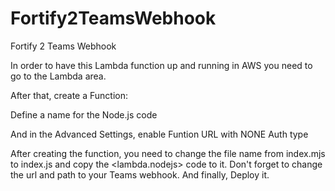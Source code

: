 # Fortify2TeamsWebhook
Fortify 2 Teams Webhook

In order to have this Lambda function up and running in AWS you need to go to the Lambda area.
[](https://github.com/tarrinho/Fortify2TeamsWebhook/blob/main/images/image1.png?raw=true)

After that, create a Function:
[](https://github.com/tarrinho/Fortify2TeamsWebhook/blob/main/images/image2.png?raw=true)

Define a name for the Node.js code
[](https://github.com/tarrinho/Fortify2TeamsWebhook/blob/main/images/image3.png?raw=true)

And in the Advanced Settings, enable Funtion URL with NONE Auth type
[](https://github.com/tarrinho/Fortify2TeamsWebhook/blob/main/images/image4.png?raw=true)

After creating the function, you need to change the file name from index.mjs to index.js and copy the <lambda.nodejs> code to it. Don't forget to change the url and path to your Teams webhook. And finally, Deploy it.

